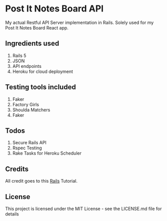 # Post It Notes Board API

My actual Restful API Server implementation in Rails.  Solely used for my Post It Notes Board React app.

## Ingredients used
1. Rails 5
2. JSON
3. API endpoints
4. Heroku for cloud deployment

## Testing tools included
1. Faker
2. Factory Girls
3. Shoulda Matchers
4. Faker

## Todos
1. Secure Rails API
2. Rspec Testing
3. Rake Tasks for Heroku Scheduler

## Credits
All credit goes to this [Rails](https://www.sitepoint.com/react-rails-5-1/) Tutorial.

## License
This project is licensed under the MIT License - see the LICENSE.md file for details